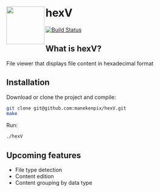 # hexV <img align="left" width="100" height="100" src=https://github.com/manekenpix/hexV/blob/master/src/hv.png>
[![Build Status](https://travis-ci.com/manekenpix/hexV.svg?branch=master)](https://travis-ci.com/manekenpix/hexV)  

## What is hexV?
File viewer that displays file content in hexadecimal format  

## Installation

Download or clone the project and compile:

```sh
git clone git@github.com:manekenpix/hexV.git
make
```
Run:
```sh
./hexV
```

## Upcoming features

 - File type detection
 - Content edition
 - Content grouping by data type
 
